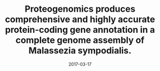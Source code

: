 ---
link: https://dx.doi.org/10.1093/nar/gkx006
journal: Nucleic acids research
title: Proteogenomics produces comprehensive and highly accurate protein-coding gene annotation in a complete genome assembly of Malassezia sympodialis.
date: 2017-03-17
authors: Zhu, Y, Engström, PG, Tellgren-Roth, C, Baudo, CD, Kennell, JC, Sun, S, Billmyre, RB, Schröder, MS, Andersson, A, Holm, T, Sigurgeirsson, B, Wu, G, Sankaranarayanan, SR, Siddharthan, R, Sanyal, K, Lundeberg, J, Nystedt, B, Boekhout, T, Dawson, TL, Heitman, J, Scheynius, A, Lehtiö, J
---
